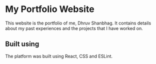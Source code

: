 # My Portfolio Website

This website is the portfolio of me, Dhruv Shanbhag. It contains details about my past experiences
and the projects that I have worked on.

## Built using

The platform was built using React, CSS and ESLint.